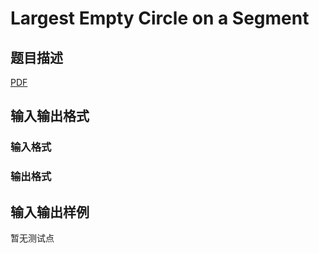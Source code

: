 # Largest Empty Circle on a Segment

## 题目描述

[problemUrl]: https://uva.onlinejudge.org/index.php?option=com_onlinejudge&Itemid=8&category=447&page=show_problem&problem=4209

[PDF](https://uva.onlinejudge.org/external/14/p1463.pdf)

## 输入输出格式

### 输入格式

### 输出格式

## 输入输出样例

暂无测试点

